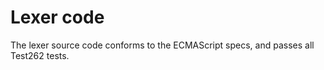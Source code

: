 # Lexer code

The lexer source code conforms to the ECMAScript specs, and passes all Test262 tests.
